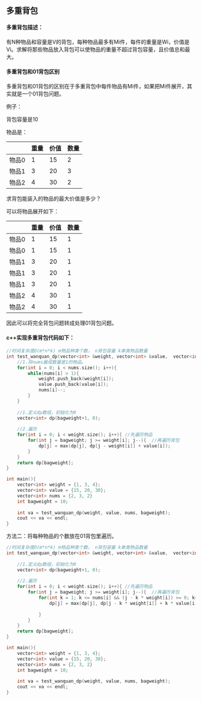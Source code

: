 ## 多重背包

#### **多重背包描述：**

有N种物品和容量是V的背包，每种物品最多有Mi件，每件的重量是Wi，价值是Vi。求解将那些物品放入背包可以使物品的重量不超过背包容量，且价值总和最大。

#### 多重背包和01背包区别

多重背包和01背包的区别在于多重背包中每件物品有Mi件，如果把Mi件展开，其实就是一个01背包问题。

例子：

背包容量是10

物品是：

|       | 重量 | 价值 | 数量 |
| ----- | ---- | ---- | ---- |
| 物品0 | 1    | 15   | 2    |
| 物品1 | 3    | 20   | 3    |
| 物品2 | 4    | 30   | 2    |

求背包能装入的物品的最大价值是多少？

可以将物品展开如下：

|       | 重量 | 价值 | 数量 |
| ----- | ---- | ---- | ---- |
| 物品0 | 1    | 15   | 1    |
| 物品0 | 1    | 15   | 1    |
| 物品1 | 3    | 20   | 1    |
| 物品1 | 3    | 20   | 1    |
| 物品1 | 3    | 20   | 1    |
| 物品2 | 4    | 30   | 1    |
| 物品2 | 4    | 30   | 1    |

因此可以将完全背包问题转成处理01背包问题。

#### c++实现多重背包代码如下：

```c++
//时间复杂度O(m*n*k) m物品种类个数， n背包容量 k单类物品数量
int test_wanquan_dp(vector<int> &weight, vector<int> &value,  vector<int> &nums,int &bagweight){  
    //1.将nums展成数量是1的物品。
    for(int i = 0; i < nums.size(); i++){
        while(nums[i] > 1){
            weight.push_back(weight[i]);
            value.push_back(value[i]);
            nums[i]--;
        }
    }
    
    //1.定义dp数组，初始化为0
    vector<int> dp(bagweight+1, 0);
    
    //2.遍历
    for(int i = 0; i < weight.size(); i++){ //先遍历物品
        for(int j = bagweight; j >= weight[i]; j--){  //再遍历背包
            dp[j] = max(dp[j], dp[j - weight[i]] + value[i]);
        }
    }
    return dp[bagweight];
}

int main(){    
	vector<int> weight = {1, 3, 4};    
	vector<int> value = {15, 20, 30};
    vector<int> nums = {2, 3, 2}
	int bagweight = 10;    
	
	int va = test_wanquan_dp(weight, value, nums, bagweight);    
	cout << va << endl;
}
```

方法二：将每种物品的个数放在01背包里遍历。

```c++
//时间复杂度O(m*n*k) m物品种类个数， n背包容量 k单类物品数量
int test_wanquan_dp(vector<int> &weight, vector<int> &value,  vector<int> &nums,int &bagweight){  
    
    //1.定义dp数组，初始化为0
    vector<int> dp(bagweight+1, 0);
    
    //2.遍历
    for(int i = 0; i < weight.size(); i++){ //先遍历物品
        for(int j = bagweight; j >= weight[i]; j--){  //再遍历背包
            for(int k = 1; k <= nums[i] && (j - k * weight[i]) >= 0; k++){  //遍历个数
                dp[j] = max(dp[j], dp[j - k * weight[i]] + k * value[i]);
                
            }
        }
    }
    return dp[bagweight];
}

int main(){    
	vector<int> weight = {1, 3, 4};    
	vector<int> value = {15, 20, 30};
    vector<int> nums = {2, 3, 2}
	int bagweight = 10;    
	
	int va = test_wanquan_dp(weight, value, nums, bagweight);    
	cout << va << endl;
}
```



